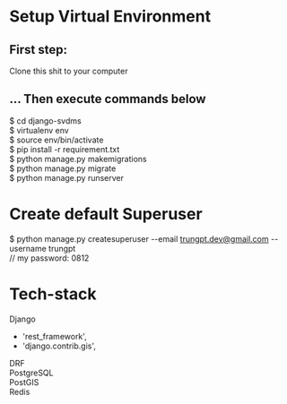 # Setup Virtual Environment
## First step:  
Clone this shit to your computer
## ... Then execute commands below
$ cd django-svdms  
$ virtualenv env  
$ source env/bin/activate  
$ pip install -r requirement.txt  
$ python manage.py makemigrations  
$ python manage.py migrate  
$ python manage.py runserver  

# Create default Superuser
$ python manage.py createsuperuser --email trungpt.dev@gmail.com --username trungpt  
// my password: 0812

# Tech-stack
Django  
- 'rest_framework',  
- 'django.contrib.gis',  

DRF  
PostgreSQL  
PostGIS  
Redis  